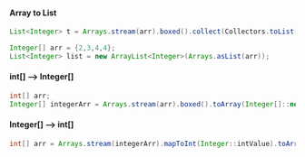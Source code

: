 
#### Array to List

```java
List<Integer> t = Arrays.stream(arr).boxed().collect(Collectors.toList());
```


```java
Integer[] arr = {2,3,4,4};  
List<Integer> list = new ArrayList<Integer>(Arrays.asList(arr));
```

#### int[] --> Integer[]

```java
int[] arr;
Integer[] integerArr = Arrays.stream(arr).boxed().toArray(Integer[]::new);
```
#### Integer[] --> int[]

```java
int[] arr = Arrays.stream(integerArr).mapToInt(Integer::intValue).toArray();
```

